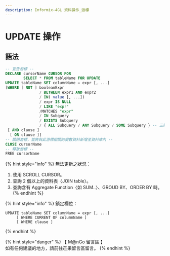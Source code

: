 ```yaml
---
description: Informix-4GL 資料操作_游標
---
```


# UPDATE 操作

## 語法

```sql
-- 宣告游標 --
DECLARE cursorName CURSOR FOR
        SELECT * FROM tableName FOR UPDATE
UPDATE tableName SET columnName = expr [, ...]
[WHERE [ NOT ] booleanExpr
               / BETWEEN expr1 AND expr2
               / IN( value [, ...])
               / expr IS NULL
               / LIKE "expr"
               /MATCHES "expr"
               / IN Subquery
               / EXISTS Subquery
               / { ALL Subquery / ANY Subquery / SOME Subquery } -- 三則一 --
 [ AND clause ]
  [ OR clause ]]
-- 關閉游標，並將與此游標相關的變數資料新增至資料庫內 --
CLOSE cursorName
-- 釋放游標 --
FREE cursorName
```

{% hint style="info" %}
無法更新之狀況：

1. 使用 SCROLL CURSOR。
2. 查詢 2 個以上的資料表〈JOIN table〉。
3. 查詢含有 Aggregate Function〈如 SUM..〉、GROUD BY、ORDER BY 時。
{% endhint %}

{% hint style="info" %}
鎖定欄位：

```
UPDATE tableName SET columnName = expr [, ...]
     [ WHERE CURRENT OF columnName ]
     [ WHERE clause ]
```
{% endhint %}

{% hint style="danger" %}
【 M@nGo 留言區 】\
如有任何建議的地方，請前往芒果留言區留言。
{% endhint %}
